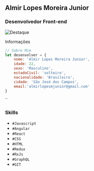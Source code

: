 ## Almir Lopes Moreira Junior
### Desenvolvedor Front-end

![Destaque](https://github.com/juniiorlopes001/https://github.com/juniorlopes001/avaliacao-github-almir/imagem.png)

Informações
```javascript
// Sobre Mim
let desenvolver = {
    nome: 'Almir Lopes Moreira Junior',
    idade: 22,
    sexo: 'Masculino',
    estadoCivil: 'solteiro',
    nacionalidade: 'Brasileiro',
    cidade: 'São José dos Campos',
    email:'almirlopesmjunior@gmail.com'
}
```
``

### Skills

- `#Javascript`
- `#Angular`
- `#React`
- `#CSS`
- `#HTML`
- `#Redux`
- `#RxJs`
- `#GraphQL`
- `#GIT`

